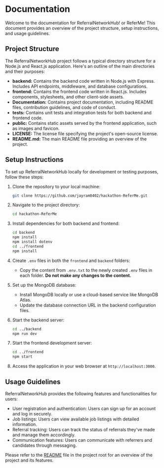 # Documentation

Welcome to the documentation for ReferralNetworkHub! or ReferMe! This document provides an overview of the project structure, setup instructions, and usage guidelines.

## Project Structure

The ReferralNetworkHub project follows a typical directory structure for a Node.js and React.js application. Here's an outline of the main directories and their purposes:

- **backend:** Contains the backend code written in Node.js with Express. Includes API endpoints, middleware, and database configurations.
- **frontend:** Contains the frontend code written in React.js. Includes components, stylesheets, and other client-side assets.
- **Documentation:** Contains project documentation, including README files, contribution guidelines, and code of conduct.
- **tests:** Contains unit tests and integration tests for both backend and frontend code.
- **public:** Contains static assets served by the frontend application, such as images and favicon.
- **LICENSE:** The license file specifying the project's open-source license.
- **README.md:** The main README file providing an overview of the project.

## Setup Instructions

To set up ReferralNetworkHub locally for development or testing purposes, follow these steps:

1. Clone the repository to your local machine:
   ```bash
   git clone https://github.com/jayram0402/hackathon-ReferMe.git
   ```

2. Navigate to the project directory:
   ```bash
   cd hackathon-ReferMe
   ```

3. Install dependencies for both backend and frontend:
   ```bash
   cd backend
   npm install
   npm install dotenv
   cd ../frontend
   npm install
   ```

4. Create `.env` files in both the `frontend` and `backend` folders:
   - Copy the content from `.env.txt` to the newly created `.env` files in each folder. **Do not make any changes to the content.**

5. Set up the MongoDB database:
   - Install MongoDB locally or use a cloud-based service like MongoDB Atlas.
   - Update the database connection URL in the backend configuration files.

6. Start the backend server:
   ```bash
   cd ../backend
   npm run dev
   ```

7. Start the frontend development server:
   ```bash
   cd ../frontend
   npm start
   ```

8. Access the application in your web browser at `http://localhost:3000`.

## Usage Guidelines

ReferralNetworkHub provides the following features and functionalities for users:

- User registration and authentication: Users can sign up for an account and log in securely.
- Job listings: Users can view available job listings with detailed information.
- Referral tracking: Users can track the status of referrals they've made and manage them accordingly.
- Communication features: Users can communicate with referrers and candidates through messaging.

Please refer to the [README](../README.md) file in the project root for an overview of the project and its features.
